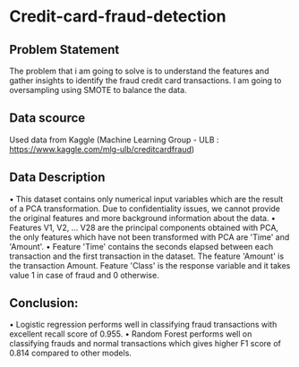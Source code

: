 # Credit-card-fraud-detection
## Problem Statement
The problem that i am going to solve is to understand the features and gather insights to identify the fraud credit card transactions. I am going to oversampling using SMOTE to balance the data.

## Data scource
Used data from Kaggle (Machine Learning Group - ULB : https://www.kaggle.com/mlg-ulb/creditcardfraud)
## Data Description
• This dataset contains only numerical input variables which are the result of a PCA transformation. Due to confidentiality issues, we cannot provide the original features and more background information about the data. 
• Features V1, V2, … V28 are the principal components obtained with PCA, the only features which have not been transformed with PCA are 'Time' and 'Amount'. 
• Feature 'Time' contains the seconds elapsed between each transaction and the first transaction in the dataset. The feature 'Amount' is the transaction Amount. Feature 'Class' is the response variable and it takes value 1 in case of fraud and 0 otherwise.

## Conclusion:

• Logistic regression performs well in classifying fraud transactions with excellent recall score of 0.955.
• Random Forest performs well on classifying frauds and normal transactions which gives higher F1 score of 0.814 compared to other models.

















